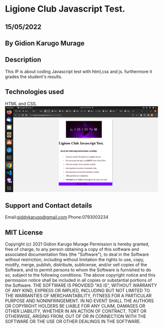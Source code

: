 # Ligione Club Javascript Test.

##  15/05/2022

## By Gidion Karugo Murage

## Description
This IP is about coding Javascript test with html,css and js. furthermore it grades the student's results.


## Technologies used
HTML and CSS.
<img src="Assets/images/quiz.png" alt="LIGIONE Club Javascript test." >

## Support and Contact details
Email:giddykarugo@gmail.com
Phone:0793003234

## MIT License

Copyright (c) 2021 Gidion Karugo Murage
Permission is hereby granted, free of charge, to any person obtaining a copy of this software and associated documentation files (the "Software"), to deal in the Software without restriction, including without limitation the rights to use, copy, modify, merge, publish, distribute, sublicense, and/or sell copies of the Software, and to permit persons to whom the Software is furnished to do so, subject to the following conditions:
The above copyright notice and this permission notice shall be included in all copies or substantial portions of the Software.
THE SOFTWARE IS PROVIDED "AS IS", WITHOUT WARRANTY OF ANY KIND, EXPRESS OR IMPLIED, INCLUDING BUT NOT LIMITED TO THE WARRANTIES OF MERCHANTABILITY, FITNESS FOR A PARTICULAR PURPOSE AND NONINFRINGEMENT. IN NO EVENT SHALL THE AUTHORS OR COPYRIGHT HOLDERS BE LIABLE FOR ANY CLAIM, DAMAGES OR OTHER LIABILITY, WHETHER IN AN ACTION OF CONTRACT, TORT OR OTHERWISE, ARISING FROM, OUT OF OR IN CONNECTION WITH THE SOFTWARE OR THE USE OR OTHER DEALINGS IN THE SOFTWARE.

